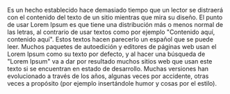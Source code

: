 Es un hecho establecido hace demasiado tiempo que un lector se distraerá con el contenido del texto de un
sitio mientras que mira su diseño. El punto de usar Lorem Ipsum es que tiene una distribución más o menos 
normal de las letras, al contrario de usar textos como por ejemplo "Contenido aquí, contenido aquí". Estos
 textos hacen parecerlo un español que se puede leer. Muchos paquetes de autoedición y editores de páginas 
 web usan el Lorem Ipsum como su texto por defecto, y al hacer una búsqueda de "Lorem Ipsum" va a dar por 
 resultado muchos sitios web que usan este texto si se encuentran en estado de desarrollo. Muchas versiones
  han evolucionado a través de los años, algunas veces por accidente, otras veces a propósito (por ejemplo
   insertándole humor y cosas por el estilo).
